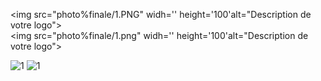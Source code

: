 <img src="photo%finale/1.PNG" widh='' height='100'alt="Description de votre logo"><br>
<img src="photo%finale/1.png" widh='' height='100'alt="Description de votre logo">

![1](photo%finale/1.PNG)
![1](photo%finale/1.png)

